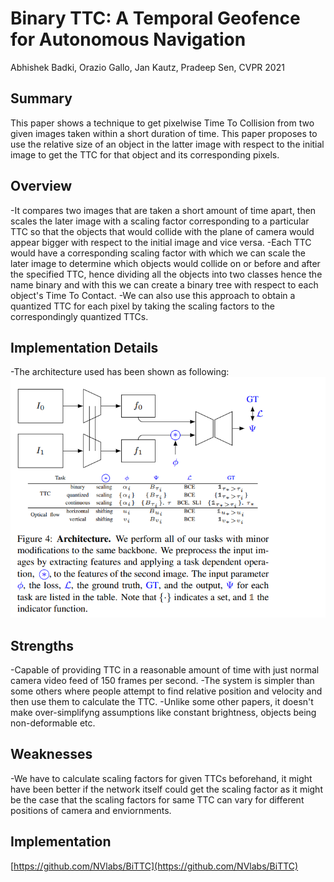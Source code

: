 # Binary TTC: A Temporal Geofence for Autonomous Navigation
Abhishek Badki, Orazio Gallo, Jan Kautz, Pradeep Sen, CVPR 2021

## Summary
This paper shows a technique to get pixelwise Time To Collision from two given images taken within a short duration of time. This paper proposes to use the
relative size of an object in the latter image with respect to the initial image to get the TTC for that object and its corresponding pixels.

## Overview

-It compares two images that are taken a short amount of time apart, then scales the later image with a scaling factor corresponding to a particular TTC
so that the objects that would collide with the plane of camera would appear bigger with respect to the initial image and vice versa.
-Each TTC would have a corresponding scaling factor with which we can scale the later image to determine which objects would collide on or before and after 
the specified TTC, hence dividing all the objects into two classes hence the name binary and with this we can create a binary tree with respect to each
object's Time To Contact.
-We can also use this approach to obtain a quantized TTC for each pixel by taking the scaling factors to the correspondingly quantized TTCs.

## Implementation Details

-The architecture used has been shown as following:
<img src='../images/binaryTTC.png' style="max-width:100%"> 

## Strengths

-Capable of providing TTC in a reasonable amount of time with just normal camera video feed of 150 frames per second.
-The system is simpler than some others where people attempt to find relative position and velocity and then use them to calculate the TTC.
-Unlike some other papers, it doesn't make over-simplifyng assumptions like constant brightness, objects being non-deformable etc.

## Weaknesses

-We have to calculate scaling factors for given TTCs beforehand, it might have been better if the network itself could get the scaling factor as it might
be the case that the scaling factors for same TTC can vary for different positions of camera and enviornments.

## Implementation
[https://github.com/NVlabs/BiTTC](https://github.com/NVlabs/BiTTC)